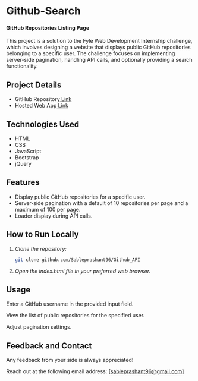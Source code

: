 # Github-Search 
#### GitHub Repositories Listing Page

This project is a solution to the Fyle Web Development Internship challenge, which involves designing a website that displays public GitHub repositories belonging to a specific user. The challenge focuses on implementing server-side pagination, handling API calls, and optionally providing a search functionality.

## Project Details

- GitHub Repository[ Link](https://github.com/Sableprashant96/Github_API)
- Hosted Web App[ Link](https://github-search-ochre.vercel.app/)

## Technologies Used

- HTML
- CSS
- JavaScript
- Bootstrap 
- jQuery 

## Features

- Display public GitHub repositories for a specific user.
- Server-side pagination with a default of 10 repositories per page and a maximum of 100 per page.
- Loader display during API calls.

## How to Run Locally

1. *Clone the repository:*
   ```bash
   git clone github.com/Sableprashant96/Github_API
   ```
2. *Open the index.html file in your preferred web browser.*

## Usage
Enter a GitHub username in the provided input field.

View the list of public repositories for the specified user.

Adjust pagination settings.



## Feedback and Contact

Any feedback from your side is always appreciated!

Reach out at the following email address: [sableprashant96@gmail.com]
